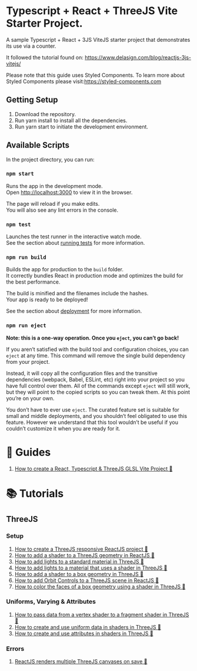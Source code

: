 # Typescript + React + ThreeJS Vite Starter Project.

A sample Typescript + React + 3JS ViteJS starter project that demonstrates its use via a counter.

It followed the tutorial found on: https://www.delasign.com/blog/reactjs-3js-vitejs/

Please note that this guide uses Styled Components. To learn more about Styled Components please visit:https://styled-components.com

## Getting Setup

1. Download the repository.
2. Run yarn install to install all the dependencies.
3. Run yarn start to initiate the development environment.

## Available Scripts

In the project directory, you can run:

### `npm start`

Runs the app in the development mode.\
Open [http://localhost:3000](http://localhost:3000) to view it in the browser.

The page will reload if you make edits.\
You will also see any lint errors in the console.

### `npm test`

Launches the test runner in the interactive watch mode.\
See the section about [running tests](https://facebook.github.io/create-react-app/docs/running-tests) for more information.

### `npm run build`

Builds the app for production to the `build` folder.\
It correctly bundles React in production mode and optimizes the build for the best performance.

The build is minified and the filenames include the hashes.\
Your app is ready to be deployed!

See the section about [deployment](https://facebook.github.io/create-react-app/docs/deployment) for more information.

### `npm run eject`

**Note: this is a one-way operation. Once you `eject`, you can’t go back!**

If you aren’t satisfied with the build tool and configuration choices, you can `eject` at any time. This command will remove the single build dependency from your project.

Instead, it will copy all the configuration files and the transitive dependencies (webpack, Babel, ESLint, etc) right into your project so you have full control over them. All of the commands except `eject` will still work, but they will point to the copied scripts so you can tweak them. At this point you’re on your own.

You don’t have to ever use `eject`. The curated feature set is suitable for small and middle deployments, and you shouldn’t feel obligated to use this feature. However we understand that this tool wouldn’t be useful if you couldn’t customize it when you are ready for it.

# 📰 Guides

1. <a href="https://www.delasign.com/blog/reactjs-3js-vitejs/utm=vitejs-threejs-reactjs-starter-project">How to create a React, Typescript & ThreeJS GLSL Vite Project 🔗</a>

# 📚 Tutorials

## ThreeJS

### Setup

1. <a href="https://delasign.com/blog/reactjs-3js-starter-project/?utm=vitejs-threejs-reactjs-starter-project">How to create a ThreeJS responsive 
ReactJS project 🔗</a>
2. <a href="https://delasign.com/blog/reactjs-3js-setup-shader/?utm=vitejs-threejs-reactjs-starter-project">How to add a shader to a ThreeJS geometry in ReactJS 🔗</a>
3. <a href="https://delasign.com/blog/reactjs-3js-lights-standard-material/?utm=vitejs-threejs-reactjs-starter-project">How to add lights to a standard material in ThreeJS 🔗</a>
4. <a href="https://delasign.com/blog/reactjs-3js-lights-shader-material/?utm=vitejs-threejs-reactjs-starter-project">How to add lights to a material that uses a shader in ThreeJS 🔗</a>
5. <a href="https://delasign.com/blog/reactjs-3js-cube-shader-material/?utm=vitejs-threejs-reactjs-starter-project">How to add a shader to a box geometry in ThreeJS 🔗</a>
6. <a href="https://delasign.com/blog/reactjs-3js-orbital-controls/?utm=vitejs-threejs-reactjs-starter-project">How to add Orbit Controls to a ThreeJS scene in ReactJS 🔗</a>
7. <a href="https://delasign.com/blog/reactjs-3js-box-geometry-colored-faces-shader/?utm=vitejs-threejs-reactjs-starter-project">How to color the faces of a box geometry using a shader in ThreeJS 🔗</a>

### Uniforms, Varying & Attributes
1. <a href="https://delasign.com/blog/reactjs-3js-data-vertex-to-fragment/?utm=vitejs-threejs-reactjs-starter-project">How to pass data from a vertex shader to a fragment shader in ThreeJS 🔗</a>
2. <a href="https://delasign.com/blog/reactjs-3js-data-to-vertex-and-fragment/?utm=vitejs-threejs-reactjs-starter-project">How to create and use uniform data in shaders in ThreeJS 🔗</a>
3. <a href="https://delasign.com/blog/reactjs-3js-attributes/?utm=vitejs-threejs-reactjs-starter-project">How to create and use attributes in shaders in ThreeJS 🔗</a>

### Errors

1. <a href="https://delasign.com/blog/reactjs-renders-multiple-threejs-canvases-on-save-error/?utm=vitejs-threejs-reactjs-starter-project">ReactJS renders multiple ThreeJS canvases on save 🔗</a>
